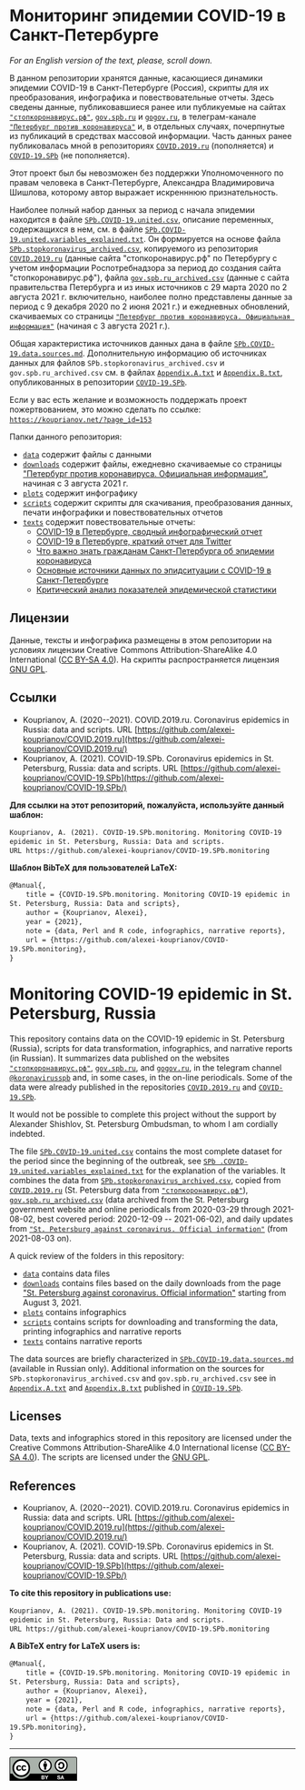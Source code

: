 # Мониторинг эпидемии COVID-19 в Санкт-Петербурге

*For an English version of the text, please, scroll down.*

В данном репозитории хранятся данные, касающиеся динамики эпидемии COVID-19 в Санкт-Петербурге (Россия), скрипты для их преобразования, инфографика и повествовательные отчеты. Здесь сведены данные, публиковавшиеся ранее или публикуемые на сайтах [`"стопкоронавирус.рф"`](https://стопкоронавирус.рф/information/), [`gov.spb.ru`](https://www.gov.spb.ru/) и [`gogov.ru`](https://gogov.ru/stories/219195), в телеграм-канале [`"Петербург против коронавируса"`](https://t.me/koronavirusspb) и, в отдельных случаях, почерпнутые из публикаций в средствах массовой информации. Часть данных ранее публиковалась мной в репозиториях [`COVID.2019.ru`](https://github.com/alexei-kouprianov/COVID.2019.ru/) (пополняется) и [`COVID-19.SPb`](https://github.com/alexei-kouprianov/COVID-19.SPb/) (не пополняется).

Этот проект был бы невозможен без поддержки Уполномоченного по правам человека в Санкт-Петербурге, Александра Владимировича Шишлова, которому автор выражает искренннюю признательность.

Наиболее полный набор данных за период с начала эпидемии находится в файле [`SPb.COVID-19.united.csv`](data/SPb.COVID-19.united.csv), описание переменных, содержащихся в нем, см. в файле [`SPb.COVID-19.united.variables_explained.txt`](data/SPb.COVID-19.united.variables_explained.txt). Он формируется на основе файла [`SPb.stopkoronavirus_archived.csv`](data/SPb.stopkoronavirus_archived.csv), копируемого из репозитория [`COVID.2019.ru`](https://github.com/alexei-kouprianov/COVID.2019.ru/blob/master/data/SPb.stopkoronavirus_archived.csv) (данные сайта "стопкоронавирус.рф" по Петербургу с учетом информации Роспотребнадзора за период до создания сайта "стопкоронавирус.рф"), файла [`gov.spb.ru_archived.csv`](data/gov.spb.ru_archived.csv) (данные с сайта правительства Петербурга и из иных источников с 29 марта 2020 по 2 августа 2021 г. включительно, наиболее полно представлены данные за период с 9 декабря 2020 по 2 июня 2021 г.) и ежедневных обновлений, скачиваемых со страницы [`"Петербург против коронавируса. Официальная информация"`](https://www.gov.spb.ru/covid-19/) (начиная с 3 августа 2021 г.).

Общая характеристика источников данных дана в файле [`SPb.COVID-19.data.sources.md`](texts/SPb.COVID-19.data.sources.md). Дополнительную информацию об источниках данных для файлов `SPb.stopkoronavirus_archived.csv` и `gov.spb.ru_archived.csv` см. в файлах [`Appendix.A.txt`](https://github.com/alexei-kouprianov/COVID-19.SPb/blob/main/texts/Appendix.A.txt) и [`Appendix.B.txt`](https://github.com/alexei-kouprianov/COVID-19.SPb/blob/main/texts/Appendix.B.txt), опубликованных в репозитории [`COVID-19.SPb`](https://github.com/alexei-kouprianov/COVID-19.SPb/).

Если у вас есть желание и возможность поддержать проект пожертвованием, это можно сделать по ссылке: [`https://kouprianov.net/?page_id=153`](https://kouprianov.net/?page_id=153)

Папки данного репозитория:

* [`data`](data/) содержит файлы с данными
* [`downloads`](downloads/) содержит файлы, ежедневно скачиваемые со страницы ["Петербург против коронавируса. Официальная информация"](https://www.gov.spb.ru/covid-19/), начиная с 3 августа 2021 г.
* [`plots`](plots/) содержит инфографику
* [`scripts`](scripts/) содержит скрипты для скачивания, преобразования данных, печати инфографики и повествовательных отчетов
* [`texts`](texts/) содержит повествовательные отчеты:
    * [COVID-19 в Петербурге, сводный инфографический отчет](texts/SPb.COVID-19.r_report.md)
    * [COVID-19 в Петербурге, краткий отчет для Twitter](texts/SPb.COVID-19.r_report.tweet.md)
    * [Что важно знать гражданам Санкт-Петербурга об эпидемии коронавируса](texts/SPb.COVID-19.overview.md)
    * [Основные источники данных по эпидситуации c COVID-19 в Санкт-Петербурге](texts/SPb.COVID-19.data.sources.md)
    * [Критический анализ показателей эпидемической статистики](texts/SPb.COVID-19.data_critique.md)

## Лицензии

Данные, тексты и инфографика размещены в этом репозитории на условиях лицензии Creative Commons Attribution-ShareAlike 4.0 International ([CC BY-SA 4.0](https://creativecommons.org/licenses/by-sa/4.0/)). На скрипты распространяется лицензия [GNU GPL](https://www.gnu.org/licenses/gpl-3.0.en.html).

## Ссылки

* Kouprianov, A. (2020--2021). COVID.2019.ru. Coronavirus epidemics in Russia: data and scripts. 
URL [https://github.com/alexei-kouprianov/COVID.2019.ru](https://github.com/alexei-kouprianov/COVID.2019.ru/)
* Kouprianov, A. (2021). COVID-19.SPb. Coronavirus epidemics in St. Petersburg, Russia: data and scripts.
URL [https://github.com/alexei-kouprianov/COVID-19.SPb](https://github.com/alexei-kouprianov/COVID-19.SPb/)

**Для ссылки на этот репозиторий, пожалуйста, используйте данный шаблон:**

    Kouprianov, A. (2021). COVID-19.SPb.monitoring. Monitoring COVID-19 epidemic in St. Petersburg, Russia: Data and scripts.
    URL https://github.com/alexei-kouprianov/COVID-19.SPb.monitoring

**Шаблон BibTeX для пользователей LaTeX:**

    @Manual{,
        title = {COVID-19.SPb.monitoring. Monitoring COVID-19 epidemic in St. Petersburg, Russia: Data and scripts},
        author = {Kouprianov, Alexei},
        year = {2021},
        note = {data, Perl and R code, infographics, narrative reports},
        url = {https://github.com/alexei-kouprianov/COVID-19.SPb.monitoring},
    }

# Monitoring COVID-19 epidemic in St. Petersburg, Russia

This repository contains data on the COVID-19 epidemic in St. Petersburg (Russia), scripts for data transformation, infographics, and narrative reports (in Russian). It summarizes data published on the websites [`"стопкоронавирус.рф"`](https://стопкоронавирус.рф/information/), [`gov.spb.ru`](https://www.gov.spb.ru/), and [`gogov.ru`](https://gogov.ru/stories/219195), in the telegram channel [`@koronavirusspb`](https://t.me/koronavirusspb) and, in some cases, in the on-line periodicals. Some of the data were already published in the repositories [`COVID.2019.ru`](https://github.com/alexei-kouprianov/COVID.2019.ru/) and [`COVID-19.SPb`](https://github.com/alexei-kouprianov/COVID-19.SPb/).

It would not be possible to complete this project without the support by Alexander Shishlov, St. Petersburg Ombudsman, to whom I am cordially indebted.

The file [`SPb.COVID-19.united.csv`](data/SPb.COVID-19.united.csv) contains the most complete dataset for the period since the beginning of the outbreak, see [`SPb .COVID-19.united.variables_explained.txt`](data/SPb.COVID-19.united.variables_explained.txt) for the explanation of the variables. It combines the data from  [`SPb.stopkoronavirus_archived.csv`](data/SPb.stopkoronavirus_archived.csv), copied from [`COVID.2019.ru`](https://github.com/alexei-kouprianov/COVID.2019.ru/blob/master/data/SPb.stopkoronavirus_archived.csv) (St. Petersburg data from [`"стопкоронавирус.рф"`](https://стопкоронавирус.рф/information/)), [`gov.spb.ru_archived.csv`](data/gov.spb.ru_archived.csv) (data archived from the St. Petersburg government website and online periodicals from 2020-03-29 through 2021-08-02, best covered period: 2020-12-09 -- 2021-06-02), and daily updates from [`"St. Petersburg against coronavirus. Official information"`](https://www.gov.spb.ru/covid-19/) (from 2021-08-03 on).

A quick review of the folders in this repository:

* [`data`](data/) contains data files
* [`downloads`](downloads/) contains files based on the daily downloads from the page ["St. Petersburg against coronavirus. Official information"](https://www.gov.spb.ru/covid-19/) starting from August 3, 2021.
* [`plots`](plots/) contains infographics
* [`scripts`](scripts/) contains scripts for downloading and transforming the data, printing infographics and narrative reports
* [`texts`](texts/) contains narrative reports

The data sources are briefly characterized in [`SPb.COVID-19.data.sources.md`](texts/SPb.COVID-19.data.sources.md) (available in Russian only). Additional information on the sources for `SPb.stopkoronavirus_archived.csv` and `gov.spb.ru_archived.csv` see in [`Appendix.A.txt`](https://github.com/alexei-kouprianov/COVID-19.SPb/blob/main/texts/Appendix.A.txt) and [`Appendix.B.txt`](https://github.com/alexei-kouprianov/COVID-19.SPb/blob/main/texts/Appendix.B.txt) published in [`COVID-19.SPb`](https://github.com/alexei-kouprianov/COVID-19.SPb/).

## Licenses

Data, texts and infographics stored in this repository are licensed under the Creative Commons Attribution-ShareAlike 4.0 International license ([CC BY-SA 4.0](https://creativecommons.org/licenses/by-sa/4.0/)). The scripts are licensed under the [GNU GPL](https://www.gnu.org/licenses/gpl-3.0.en.html).

## References

* Kouprianov, A. (2020--2021). COVID.2019.ru. Coronavirus epidemics in Russia: data and scripts. 
URL [https://github.com/alexei-kouprianov/COVID.2019.ru](https://github.com/alexei-kouprianov/COVID.2019.ru/)
* Kouprianov, A. (2021). COVID-19.SPb. Coronavirus epidemics in St. Petersburg, Russia: data and scripts.
URL [https://github.com/alexei-kouprianov/COVID-19.SPb](https://github.com/alexei-kouprianov/COVID-19.SPb/)

**To cite this repository in publications use:**

    Kouprianov, A. (2021). COVID-19.SPb.monitoring. Monitoring COVID-19 epidemic in St. Petersburg, Russia: Data and scripts.
    URL https://github.com/alexei-kouprianov/COVID-19.SPb.monitoring

**A BibTeX entry for LaTeX users is:**

    @Manual{,
        title = {COVID-19.SPb.monitoring. Monitoring COVID-19 epidemic in St. Petersburg, Russia: Data and scripts},
        author = {Kouprianov, Alexei},
        year = {2021},
        note = {data, Perl and R code, infographics, narrative reports},
        url = {https://github.com/alexei-kouprianov/COVID-19.SPb.monitoring},
    }

<hr />

![](misc/CC-BY-SA-icon.png "CC-BY-SA")
